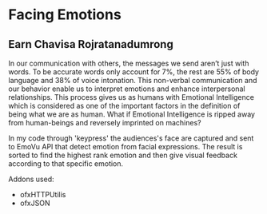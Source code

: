# Facing Emotions

## Earn Chavisa Rojratanadumrong

In our communication with others, the messages we send aren’t just with words. 
To be accurate words only account for 7%, the rest are 55% of body language and 38% of voice intonation. 
This non-verbal communication and our behavior enable us to interpret emotions and enhance interpersonal relationships. 
This process gives us as humans with Emotional Intelligence which is considered as one of the important factors in the definition of being what we are as human.
What if Emotional Intelligence is ripped away from human-beings and reversely imprinted on machines?

In my code through 'keypress' the audiences's face are captured and sent to EmoVu API that detect emotion from facial expressions. 
The result is sorted to find the highest rank emotion and then give visual feedback according to that specific emotion.


Addons used:

 - ofxHTTPUtilis
 - ofxJSON

